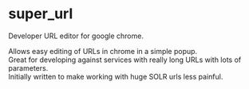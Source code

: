 super_url
=========

Developer URL editor for google chrome.

Allows easy editing of URLs in chrome in a simple popup.  
Great for developing against services with really long URLs with lots of parameters.  
Initially written to make working with huge SOLR urls less painful.
